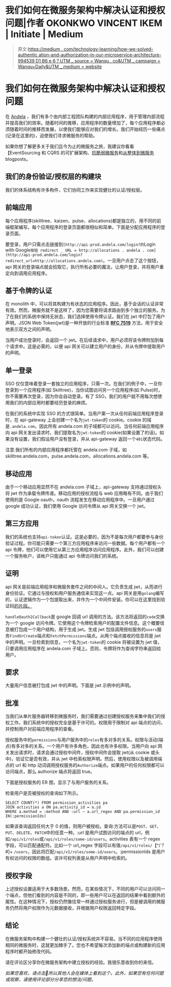 # 我们如何在微服务架构中解决认证和授权问题|作者 OKONKWO VINCENT IKEM | Initiate | Medium

> 原文:[https://medium . com/technology-learning/how-we-solved-authentic ation-and-authorization-in-our-microservice-architecture-994539 D1 B6 e 6？UTM _ source = Wanqu . co&UTM _ campaign = Wanqu+Daily&UTM _ medium = website](https://medium.com/technology-learning/how-we-solved-authentication-and-authorization-in-our-microservice-architecture-994539d1b6e6?utm_source=wanqu.co&utm_campaign=Wanqu+Daily&utm_medium=website)

# 我们如何在微服务架构中解决认证和授权问题

在 [Andela](https://andela.com/what-we-do/) ，我们有多个由内部工程团队构建的内部应用程序，用于管理内部流程并提高我们的效率。随着时间的推移，应用程序的数量增加了，每个应用程序都必须随着时间的推移而发展，以使我们能够应对我们的增长。我们开始经历一些痛点(记录在这里的)，迫使我们寻求微服务的帮助。

如果你想了解更多关于我们迄今为止的微服务之旅，我建议你看看【EventSourcing 和 CQRS 的可扩展架构、[抗脆弱微服务](/technology-learning/building-out-antifragile-microservice-andela-design-consideration-d6e03a185d6a)和[从整体到微服务](/@briceicle/migrating-from-a-monolith-to-a-microservices-architecture-99cecf8af366) blogposts。

## 我们的身份验证/授权层的构建块

我们的体系结构有许多构件，它们协同工作来实现健壮的认证/授权层。



## 前端应用

每个应用程序(skilltree、kaizen、pulse、allocations)都是独立的，用不同的前端框架编写。每个应用程序的登录页面都很相似和简单。下面是分配应用程序的登录页面。



要登录，用户只需点击链接到`[http://api-prod.andela.com/login?的`Login with Google`按钮 redirect _ URL = http://allocations . andela . com](http://api-prod.andela.com/login?redirect_url=http://allocations.andela.com)`。一旦用户点击了这个按钮，api 网关的登录端点就会拾取它，执行所有必要的魔法，让用户登录，并将用户重定向到调用应用程序。

## 基于令牌的认证

在 monolith 中，可以将其构建为有状态的应用程序。因此，基于会话的认证非常有效。然而，微服务就不是这样了，因为您需要将请求路由到多个独立的服务。为了在我们的系统中保持无状态，我们选择使用令牌认证。我们在 jwt 中打包了用户声明。JSON Web Token(jwt)是一种开放的行业标准 [**RFC 7519**](https://tools.ietf.org/html/rfc7519) 方法，用于安全地表示双方之间的声明。

当用户成功登录时，会返回一个 jwt。在后续请求中，用户必须将该令牌附加到每个请求中。这是必需的，以便 api 网关可以建立用户的身份，并从令牌中提取用户的声明。

## 单一登录

SSO 仅仅意味着登录一套独立的应用程序，只需一次。在我们的例子中，一旦你登录到一个应用程序(如 Skilltree)，当你试图访问另一个应用程序(如 Pulse)时，你不需要再次登录，因为你会自动登录。有了 SSO，我们的用户就不用每次想使用我们的内部应用时都要经历登录的麻烦。

在我们的系统中实现 SSO 的方式很简单。当用户第一次从任何前端应用程序登录时，在 api-gateway 上会创建一个名为`jwt-token`的 cookie。cookie 的域是`.andela.com`，因此所有 andela.com 的子域都可以访问。当任何前端应用程序向 api 网关发出请求时，我们提取名为`jwt-token`的 cookie(如果设置了的话)。如果没有设置，我们假设用户没有登录，并从 api-gateway 返回一个`401`状态代码。

注意:我们所有的内部应用程序都托管在 andela.com 子域，如 skilltree.andela.com，pulse.andela.com，allocations.andela.com 等。

## 移动应用

由于一个移动应用显然不在 andela.com 子域上，api-gateway 支持通过授权头将 jwt 作为承载令牌传递。移动应用的授权流程与 web 应用略有不同。由于我们使用的是 Google oauth，oauth 流程发生在移动应用程序中。一旦用户通过 google 成功认证，我们使用 Google 访问令牌从 api 网关交换一个 jwt。

## **第三方应用**

我们的系统也支持`api-token`认证。这是必要的，因为不是每次用户都要参与身份验证过程。你可能只需要一个第三方应用程序来访问一些数据。每个用户都有一个 api 令牌，他们可以使用它从第三方应用程序访问应用程序。此外，我们可以创建一个服务帐户，该帐户只能通过 api 令牌访问我们的系统。

## 证明

api 网关是前端应用程序和微服务套件之间的中间人。它负责生成 jwt，从而进行身份验证。它通过与授权和用户服务通信来实现这一点。api 网关是用`golang`编写的，认证逻辑作为一个包提取出来，并作为一个中间件安装。你可以在这里找到验证码[的片段。](https://gist.github.com/codesword/1b997a259d2509c3b0ea7f087c9b5466)

`handleOauth2Callback`是 google 回调 url 调用的方法。该方法将返回的`code`交换为一个 google 访问令牌。它使用这个令牌检索用户的配置文件信息。这个概要信息被打包成一个用户结构，用于生成 jwt。生成 jwt 包括调用授权服务的`users`服务`FindOrCreate`端点和`FetchPermissions`端点。从两个端点接收的信息将是 jwt 中的声明。一旦检索到信息，一个名为`jwt-token`的 cookie 将被设置为 jwt 值，只要调用应用程序在 andela.com 子域上。否则，令牌将作为查询字符串返回给用户。

## 要求

大量用户信息被打包成 jwt 中的声明。下面是 jwt 示例中的声明。



## 批准

当我们从单片服务器转移到微服务时，我们需要通过创建授权服务来集中我们的授权工作。我们系统中的授权完全是基于许可的。权限用于限制对 api 端点的访问，并控制用户对前端应用程序的查看。

授权服务中的`permissions`与用户服务中的`roles`有多对多的关系。权限与活动(端点)有多对多的关系。一个用户有许多角色，因此也有许多权限。当用户向 api 网关发出请求时，请求会通过授权中间件，授权中间件会提取 jwt(从 cookie 或头中)，验证它是否有效，并从 jwt 中检索权限声明。然后，使用权限以及被调用端点的 url 和 http 动词调用授权服务的`Authorize`端点。如果用户的任何权限都可以访问端点，那么 authorize 端点将返回 true。

下面是授权服务的 ER 图，显示了与用户服务的关系。



检查用户是否被授权的查询如下所示。

```
SELECT COUNT(*) FROM permission_activities pa 
JOIN activities a ON pa.activity_id = a.id 
WHERE a.method = :method AND :url ~ a.url_regex AND pa.permission_id IN(:permissionIds)
```

如果该查询返回任何大于 0 的值，则用户被授权。查询:方法可以是`POST`、`GET`、`PUT`、`DELETE`、`PATCH`中的任意一种。:url 是用户试图访问的端点的 url，例如`/api/v1/roles`或`/api/v1/roles/some-id/users`。activities 表有一个 regex 字段，可以匹配通配符。比如一个 url_regex 字段可以有值`/api/v1/roles/`【^/？#]+ `/users`，因此将匹配`/api/v1/roles/some-id/users`。:permissionIds 是用户有权访问的权限的数组。该许可权列表是从用户声明中检索的。

## 授权字段

上述授权设置适用于大多数场景。然而，在某些情况下，不同的用户可以访问同一个端点，但他们看到的内容是不同的，即一些用户可以在返回的结果中看到额外的属性。在这种情况下，授权仍然像往常一样通过授权服务进行，但是被调用的微服务仍然将用户权限作为元数据接收，并根据用户权限返回特定字段。

## 结论

在微服务架构中构建一个健壮的认证/授权系统并不容易。当不同的应用程序使用相同的微服务时，这就更加棘手了。您也不希望每次添加新的端点或构建新的应用程序时都开始修改代码。

请在评论区分享你在微服务架构中建立授权的经验。我很乐意收到你的来信。

*如果您喜欢，请点击💚所以其他人会在媒体上看到这个。此外，如果您有任何问题或观察，请使用评论部分分享您的想法/问题。*







